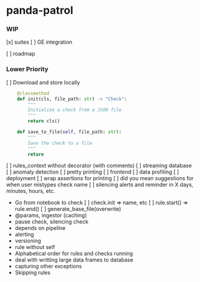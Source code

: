 # panda-patrol

### WIP
[x] suites
[ ] GE integration


[ ] roadmap
### Lower Priority
[ ] Download and store locally
```python
    @classmethod
    def init(cls, file_path: str) -> "Check":
        """
        Initialize a check from a JSON file
        """
        return cls()

    def save_to_file(self, file_path: str):
        """
        Save the check to a file
        """
        return
```
[ ] rules_context without decorator (with comments)
[ ] streaming database
[ ] anomaly detection
[ ] pretty printing
[ ] frontend
[ ] data profiling
[ ] deployment
[ ] wrap assertions for printing
[ ] did you mean suggestions for when user mistypes check name
[ ] silencing alerts and reminder in X days, minutes, hours, etc.
- Go from notebook to check
    [ ] check.init => name, etc
    [ ] rule.start() => rule.end()
    [ ] generate_base_file(overwrite)
- @params, ingestor (caching)
- pause check, silencing check
- depends on pipeline
- alerting
- versioning
- rule without self
- Alphabetical order for rules and checks running
- deal with writting large data frames to database
- capturing other exceptions
- Skipping rules